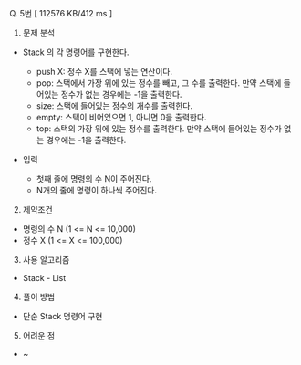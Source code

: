 Q. 5번 [ 112576 KB/412 ms ]

1. 문제 분석
- Stack 의 각 명령어를 구현한다.
  - push X: 정수 X를 스택에 넣는 연산이다. 
  - pop: 스택에서 가장 위에 있는 정수를 빼고, 그 수를 출력한다. 만약 스택에 들어있는 정수가 없는 경우에는 -1을 출력한다. 
  - size: 스택에 들어있는 정수의 개수를 출력한다. 
  - empty: 스택이 비어있으면 1, 아니면 0을 출력한다. 
  - top: 스택의 가장 위에 있는 정수를 출력한다. 만약 스택에 들어있는 정수가 없는 경우에는 -1을 출력한다.

- 입력
  - 첫째 줄에 명령의 수 N이 주어진다.
  - N개의 줄에 명령이 하나씩 주어진다.

2. 제약조건
- 명령의 수 N (1 <= N <= 10,000)
- 정수 X (1 <= X <= 100,000)

3. 사용 알고리즘
- Stack - List

4. 풀이 방법
- 단순 Stack 명령어 구현

5. 어려운 점
- ~